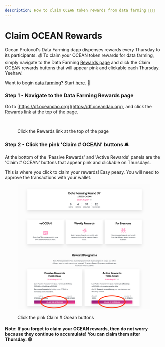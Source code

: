 ```yaml
---
description: How to claim OCEAN token rewards from data farming 🧑‍🌾🥕
---
```


# Claim OCEAN Rewards

Ocean Protocol's Data Farming dapp dispenses rewards every Thursday to its participants. 💰 To claim your OCEAN token rewards for data farming, simply navigate to the Data Farming [Rewards page](https://df.oceandao.org/activerewards) and click the Claim OCEAN rewards buttons that will appear pink and clickable each Thursday. Yeehaw!

Want to begin [data farming](https://df.oceandao.org)? Start [here](get-veocean-tokens.md). 🤠

### Step 1 - Navigate to the Data Farming Rewards page&#x20;

Go to [https://df.oceandao.org/](https://df.oceandao.org), and click the Rewards [link](https://df.oceandao.org/activerewards) at the top of the page.

<figure><img src="../.gitbook/assets/Rewards-Tab (1).png" alt=""><figcaption><p>Click the Rewards link at the top of the page</p></figcaption></figure>

### Step 2 - Click the pink 'Claim # OCEAN' buttons 🛎️

At the bottom of the 'Passive Rewards' and 'Active Rewards' panels are the 'Claim # OCEAN' buttons that appear pink and clickable on Thursdays.

This is where you click to claim your rewards! Easy peasy. You will need to approve the transactions with your wallet.

<figure><img src="../.gitbook/assets/claim-rewards.png" alt=""><figcaption><p>Click the pink Claim # Ocean buttons</p></figcaption></figure>

#### Note: If you forget to claim your OCEAN rewards, then do not worry because they continue to accumulate! You can claim them after Thursday. 😃
